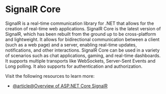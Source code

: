 # SignalR Core

SignalR is a real-time communication library for .NET that allows for the creation of real-time web applications. SignalR Core is the latest version of SignalR, which has been rebuilt from the ground up to be cross-platform and lightweight. It allows for bidirectional communication between a client (such as a web page) and a server, enabling real-time updates, notifications, and other interactions. SignalR Core can be used in a variety of scenarios such as chat applications, gaming, and real-time dashboards. It supports multiple transports like WebSockets, Server-Sent Events and Long polling. It also supports for authentication and authorization.

Visit the following resources to learn more:

- [@article@Overview of ASP.NET Core SignalR](https://learn.microsoft.com/en-us/aspnet/core/signalr/introduction?view=aspnetcore-8.0)